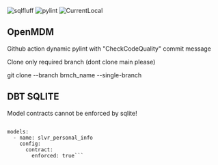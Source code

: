 ![sqlfluff](https://img.shields.io/badge/sql%20violations-12-red)
![pylint](https://img.shields.io/badge/pylint-5.72-red)
![CurrentLocal](https://img.shields.io/badge/machine-Latitude-brightgreen)

## OpenMDM

Github action dynamic pylint with "CheckCodeQuality" commit message 

Clone only required branch (dont clone main please)

git clone --branch brnch_name --single-branch <repo-url>


 
## DBT SQLITE

Model contracts cannot be enforced by sqlite!

```version: 2

models:
  - name: slvr_personal_info
    config:
      contract:
        enforced: true```
